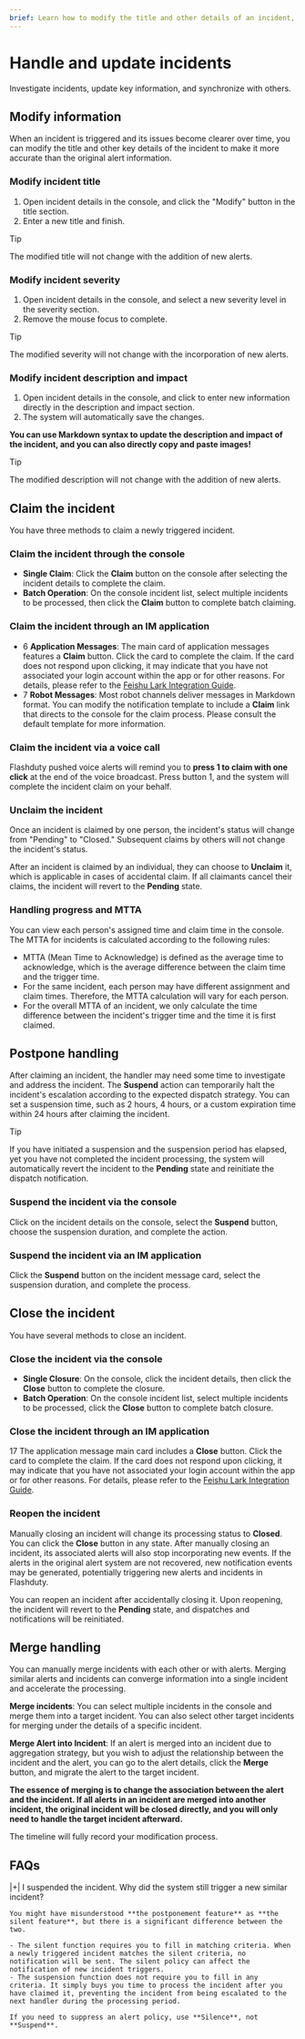 ```yaml
---
brief: Learn how to modify the title and other details of an incident, as well as how to manage the incident
---
```


# Handle and update incidents

Investigate incidents, update key information, and synchronize with others.

## Modify information

When an incident is triggered and its issues become clearer over time, you can modify the title and other key details of the incident to make it more accurate than the original alert information.

### Modify incident title

1. Open incident details in the console, and click the "Modify" button in the title section.
2. Enter a new title and finish.

> [!TIP]
> The modified title will not change with the addition of new alerts.

### Modify incident severity

1. Open incident details in the console, and select a new severity level in the severity section.
2. Remove the mouse focus to complete.

> [!TIP]
> The modified severity will not change with the incorporation of new alerts.

### Modify incident description and impact

1. Open incident details in the console, and click to enter new information directly in the description and impact section.
2. The system will automatically save the changes.

**You can use Markdown syntax to update the description and impact of the incident, and you can also directly copy and paste images!**

> [!TIP]
> The modified description will not change with the addition of new alerts.

## Claim the incident

You have three methods to claim a newly triggered incident.

### Claim the incident through the console

- **Single Claim**: Click the **Claim** button on the console after selecting the incident details to complete the claim.
- **Batch Operation**: On the console incident list, select multiple incidents to be processed, then click the **Claim** button to complete batch claiming.

### Claim the incident through an IM application

- 6	**Application Messages**: The main card of application messages features a **Claim** button. Click the card to complete the claim. If the card does not respond upon clicking, it may indicate that you have not associated your login account within the app or for other reasons. For details, please refer to the [Feishu Lark Integration Guide](http://docs.flashcat.cloud/zh/flashduty/lark-integration-guide).
- 7	**Robot Messages**: Most robot channels deliver messages in Markdown format. You can modify the notification template to include a **Claim** link that directs to the console for the claim process. Please consult the default template for more information.

### Claim the incident via a voice call

Flashduty pushed voice alerts will remind you to **press 1 to claim with one click** at the end of the voice broadcast. Press button 1, and the system will complete the incident claim on your behalf.

### Unclaim the incident

Once an incident is claimed by one person, the incident's status will change from "Pending" to "Closed." Subsequent claims by others will not change the incident's status.

After an incident is claimed by an individual, they can choose to **Unclaim** it, which is applicable in cases of accidental claim. If all claimants cancel their claims, the incident will revert to the **Pending** state.

### Handling progress and MTTA

You can view each person's assigned time and claim time in the console. The MTTA for incidents is calculated according to the following rules:

- MTTA (Mean Time to Acknowledge) is defined as the average time to acknowledge, which is the average difference between the claim time and the trigger time.
- For the same incident, each person may have different assignment and claim times. Therefore, the MTTA calculation will vary for each person.
- For the overall MTTA of an incident, we only calculate the time difference between the incident's trigger time and the time it is first claimed.

## Postpone handling

After claiming an incident, the handler may need some time to investigate and address the incident. The **Suspend** action can temporarily halt the incident's escalation according to the expected dispatch strategy. You can set a suspension time, such as 2 hours, 4 hours, or a custom expiration time within 24 hours after claiming the incident.

> [!TIP]
> If you have initiated a suspension and the suspension period has elapsed, yet you have not completed the incident processing, the system will automatically revert the incident to the **Pending** state and reinitiate the dispatch notification.

### Suspend the incident via the console

Click on the incident details on the console, select the **Suspend** button, choose the suspension duration, and complete the action.

### Suspend the incident via an IM application

Click the **Suspend** button on the incident message card, select the suspension duration, and complete the process.

## Close the incident

You have several methods to close an incident.

### Close the incident via the console

- **Single Closure**: On the console, click the incident details, then click the **Close** button to complete the closure.
- **Batch Operation**: On the console incident list, select multiple incidents to be processed, click the **Close** button to complete batch closure.

### Close the incident through an IM application

17	The application message main card includes a **Close** button. Click the card to complete the claim. If the card does not respond upon clicking, it may indicate that you have not associated your login account within the app or for other reasons. For details, please refer to the [Feishu Lark Integration Guide](http://docs.flashcat.cloud/zh/flashduty/lark-integration-guide).

### Reopen the incident

Manually closing an incident will change its processing status to **Closed**. You can click the **Close** button in any state. After manually closing an incident, its associated alerts will also stop incorporating new events. If the alerts in the original alert system are not recovered, new notification events may be generated, potentially triggering new alerts and incidents in Flashduty.

You can reopen an incident after accidentally closing it. Upon reopening, the incident will revert to the **Pending** state, and dispatches and notifications will be reinitiated.

## Merge handling

You can manually merge incidents with each other or with alerts. Merging similar alerts and incidents can converge information into a single incident and accelerate the processing.

**Merge incidents**: You can select multiple incidents in the console and merge them into a target incident. You can also select other target incidents for merging under the details of a specific incident.

**Merge Alert into Incident**: If an alert is merged into an incident due to aggregation strategy, but you wish to adjust the relationship between the incident and the alert, you can go to the alert details, click the **Merge** button, and migrate the alert to the target incident.

**The essence of merging is to change the association between the alert and the incident. If all alerts in an incident are merged into another incident, the original incident will be closed directly, and you will only need to handle the target incident afterward.**

The timeline will fully record your modification process.

## FAQs

|+| I suspended the incident. Why did the system still trigger a new similar incident?

    You might have misunderstood **the postponement feature** as **the silent feature**, but there is a significant difference between the two.

    - The silent function requires you to fill in matching criteria. When a newly triggered incident matches the silent criteria, no notification will be sent. The silent policy can affect the notification of new incident triggers.
    - The suspension function does not require you to fill in any criteria. It simply buys you time to process the incident after you have claimed it, preventing the incident from being escalated to the next handler during the processing period.

    If you need to suppress an alert policy, use **Silence**, not **Suspend**.